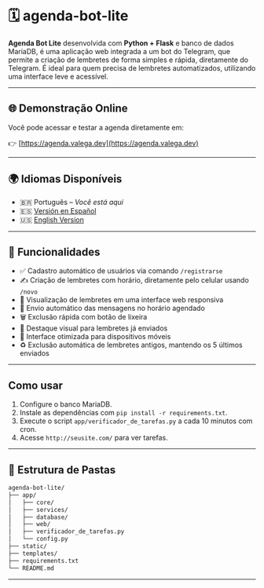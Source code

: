 # 🗓️ **agenda-bot-lite**

**Agenda Bot Lite** desenvolvida com **Python + Flask** e banco de dados MariaDB, é uma aplicação web integrada a um bot do Telegram, que permite a criação de lembretes de forma simples e rápida, diretamente do Telegram. É ideal para quem precisa de lembretes automatizados, utilizando uma interface leve e acessível.

---

## 🌐 Demonstração Online

Você pode acessar e testar a agenda diretamente em:

👉 [https://agenda.valega.dev](https://agenda.valega.dev)

---

## 🌍 Idiomas Disponíveis

- 🇧🇷 Português – *Você está aqui*
- 🇪🇸 [Versión en Español](https://github.com/jorgevalega/agendas)
- 🇺🇸 [English Version](https://github.com/jorgevalega/educational-game)

---

## 🚀 Funcionalidades

- ✅ Cadastro automático de usuários via comando `/registrarse`
- ✍️ Criação de lembretes com horário, diretamente pelo celular usando `/novo`
- 📆 Visualização de lembretes em uma interface web responsiva
- 🔔 Envio automático das mensagens no horário agendado
- 🗑️ Exclusão rápida com botão de lixeira
- 🎨 Destaque visual para lembretes já enviados
- 📱 Interface otimizada para dispositivos móveis
- ♻️ Exclusão automática de lembretes antigos, mantendo os 5 últimos enviados

---

## Como usar
1. Configure o banco MariaDB.
2. Instale as dependências com `pip install -r requirements.txt`.
3. Execute o script `app/verificador_de_tarefas.py` a cada 10 minutos com cron.
4. Acesse `http://seusite.com/` para ver tarefas.

---

## 📁 Estrutura de Pastas

```bash
agenda-bot-lite/
├── app/
│   ├── core/
│   ├── services/
│   ├── database/
│   ├── web/
│   ├── verificador_de_tarefas.py
│   └── config.py
├── static/
├── templates/
├── requirements.txt
└── README.md
```

---

